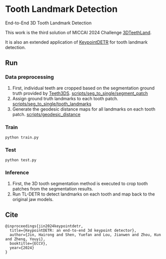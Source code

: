 # Tooth Landmark Detection

End-to-End 3D Tooth Landmark Detection

This work is the third solution of MICCAI 2024 Challenge [3DTeethLand](https://www.synapse.org/Synapse:syn57400900/wiki/627259).

It is also an extended application of [KeypointDETR](https://github.com/bibi547/KeypointDETR) for tooth landmark detection.

## Run

### Data preprocessing
1. First, individual teeth are cropped based on the segmentation ground truth provided by [Teeth3DS](https://github.com/abenhamadou/3DTeethSeg22_challenge). [scripts/seg_to_single/segment_patch](scripts/seg_to_single.py)
2. Assign ground truth landmarks to each tooth patch. [scripts/seg_to_single/tooth_landmarks](scripts/seg_to_single.py)
3. Generate the geodesic distance maps for all landmarks on each tooth patch. [scripts/geodesic_distance](scripts/geodesic_distance.py)

### Train
```
python train.py
```

### Test
```
python test.py
```

### Inference
1. First, the 3D tooth segmentation method is executed to crop tooth patches from the segmentation results.
2. Run TL-DETR to detect landmarks on each tooth and map back to the original jaw models.

## Cite
```
@inproceedings{jin2024keypointdetr,
  title={KeypointDETR: an end-to-end 3d keypoint detector},
  author={Jin, Hairong and Shen, Yuefan and Lou, Jianwen and Zhou, Kun and Zheng, Youyi},
  booktitle={ECCV},
  year={2024}
}
```

